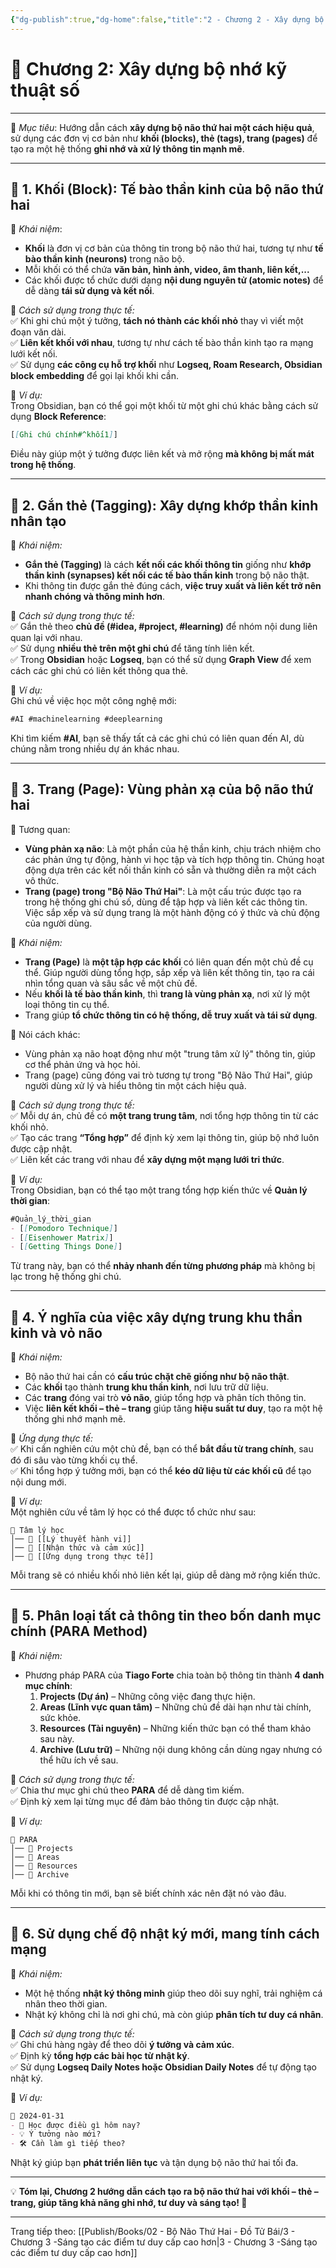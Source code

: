```yaml
---
{"dg-publish":true,"dg-home":false,"title":"2 - Chương 2 - Xây dựng bộ nhớ kỹ thuật số","date":"2025-01-31","tags":["sach","sach/bo-nao-thu-hai"],"dg-path":"Books/02 - Bộ Não Thứ Hai - Đồ Tử Bái/2 - Chương 2 - Xây dựng bộ nhớ kỹ thuật số.md","permalink":"/books/02-bo-nao-thu-hai-do-tu-bai/2-chuong-2-xay-dung-bo-nho-ky-thuat-so/","dgPassFrontmatter":true,"updated":"2025-02-23T13:52:50.984+07:00"}
---
```


# **📖 Chương 2: Xây dựng bộ nhớ kỹ thuật số**
---

📌 _Mục tiêu_: Hướng dẫn cách **xây dựng bộ não thứ hai một cách hiệu quả**, sử dụng các đơn vị cơ bản như **khối (blocks), thẻ (tags), trang (pages)** để tạo ra một hệ thống **ghi nhớ và xử lý thông tin mạnh mẽ**.

---

## **🔹 1. Khối (Block): Tế bào thần kinh của bộ não thứ hai**

📌 _Khái niệm_:

- **Khối** là đơn vị cơ bản của thông tin trong bộ não thứ hai, tương tự như **tế bào thần kinh (neurons)** trong não bộ.
- Mỗi khối có thể chứa **văn bản, hình ảnh, video, âm thanh, liên kết,...**
- Các khối được tổ chức dưới dạng **nội dung nguyên tử (atomic notes)** để dễ dàng **tái sử dụng và kết nối**.

📌 _Cách sử dụng trong thực tế:_  
✅ Khi ghi chú một ý tưởng, **tách nó thành các khối nhỏ** thay vì viết một đoạn văn dài.  
✅ **Liên kết khối với nhau**, tương tự như cách tế bào thần kinh tạo ra mạng lưới kết nối.  
✅ Sử dụng **các công cụ hỗ trợ khối** như **Logseq, Roam Research, Obsidian block embedding** để gọi lại khối khi cần.

📌 _Ví dụ:_  
Trong Obsidian, bạn có thể gọi một khối từ một ghi chú khác bằng cách sử dụng **Block Reference**:

```markdown
[[Ghi chú chính#^khối1]]
```

Điều này giúp một ý tưởng được liên kết và mở rộng **mà không bị mất mát trong hệ thống**.

---

## **🔹 2. Gắn thẻ (Tagging): Xây dựng khớp thần kinh nhân tạo**

📌 _Khái niệm:_

- **Gắn thẻ (Tagging)** là cách **kết nối các khối thông tin** giống như **khớp thần kinh (synapses) kết nối các tế bào thần kinh** trong bộ não thật.
- Khi thông tin được gắn thẻ đúng cách, **việc truy xuất và liên kết trở nên nhanh chóng và thông minh hơn**.

📌 _Cách sử dụng trong thực tế:_  
✅ Gắn thẻ theo **chủ đề (#idea, #project, #learning)** để nhóm nội dung liên quan lại với nhau.  
✅ Sử dụng **nhiều thẻ trên một ghi chú** để tăng tính liên kết.  
✅ Trong **Obsidian** hoặc **Logseq**, bạn có thể sử dụng **Graph View** để xem cách các ghi chú có liên kết thông qua thẻ.

📌 _Ví dụ:_  
Ghi chú về việc học một công nghệ mới:

```markdown
#AI #machinelearning #deeplearning
```

Khi tìm kiếm **#AI**, bạn sẽ thấy tất cả các ghi chú có liên quan đến AI, dù chúng nằm trong nhiều dự án khác nhau.

---

## **🔹 3. Trang (Page): Vùng phản xạ của bộ não thứ hai**

📌 Tương quan:
- **Vùng phản xạ não**: Là một phần của hệ thần kinh, chịu trách nhiệm cho các phản ứng tự động, hành vi học tập và tích hợp thông tin. Chúng hoạt động dựa trên các kết nối thần kinh có sẵn và thường diễn ra một cách vô thức.
- **Trang (page) trong "Bộ Não Thứ Hai"**: Là một cấu trúc được tạo ra trong hệ thống ghi chú số, dùng để tập hợp và liên kết các thông tin. Việc sắp xếp và sử dụng trang là một hành động có ý thức và chủ động của người dùng.

📌 _Khái niệm:_
- **Trang (Page)** là **một tập hợp các khối** có liên quan đến một chủ đề cụ thể. Giúp người dùng tổng hợp, sắp xếp và liên kết thông tin, tạo ra cái nhìn tổng quan và sâu sắc về một chủ đề.
- Nếu **khối là tế bào thần kinh**, thì **trang là vùng phản xạ**, nơi xử lý một loại thông tin cụ thể.
- Trang giúp **tổ chức thông tin có hệ thống, dễ truy xuất và tái sử dụng**.

 📌 Nói cách khác:
- Vùng phản xạ não hoạt động như một "trung tâm xử lý" thông tin, giúp cơ thể phản ứng và học hỏi.
- Trang (page) cũng đóng vai trò tương tự trong "Bộ Não Thứ Hai", giúp người dùng xử lý và hiểu thông tin một cách hiệu quả.

📌 _Cách sử dụng trong thực tế:_  
✅ Mỗi dự án, chủ đề có **một trang trung tâm**, nơi tổng hợp thông tin từ các khối nhỏ.  
✅ Tạo các trang **“Tổng hợp”** để định kỳ xem lại thông tin, giúp bộ nhớ luôn được cập nhật.  
✅ Liên kết các trang với nhau để **xây dựng một mạng lưới tri thức**.

📌 _Ví dụ:_  
Trong Obsidian, bạn có thể tạo một trang tổng hợp kiến thức về **Quản lý thời gian**:

```markdown
#Quản_lý_thời_gian
- [[Pomodoro Technique]]
- [[Eisenhower Matrix]]
- [[Getting Things Done]]
```

Từ trang này, bạn có thể **nhảy nhanh đến từng phương pháp** mà không bị lạc trong hệ thống ghi chú.

---

## **🔹 4. Ý nghĩa của việc xây dựng trung khu thần kinh và vỏ não**

📌 _Khái niệm:_

- Bộ não thứ hai cần có **cấu trúc chặt chẽ giống như bộ não thật**.
- Các **khối** tạo thành **trung khu thần kinh**, nơi lưu trữ dữ liệu.
- Các **trang** đóng vai trò **vỏ não**, giúp tổng hợp và phân tích thông tin.
- Việc **liên kết khối – thẻ – trang** giúp tăng **hiệu suất tư duy**, tạo ra một hệ thống ghi nhớ mạnh mẽ.

📌 _Ứng dụng thực tế:_  
✅ Khi cần nghiên cứu một chủ đề, bạn có thể **bắt đầu từ trang chính**, sau đó đi sâu vào từng khối cụ thể.  
✅ Khi tổng hợp ý tưởng mới, bạn có thể **kéo dữ liệu từ các khối cũ** để tạo nội dung mới.

📌 _Ví dụ:_  
Một nghiên cứu về tâm lý học có thể được tổ chức như sau:

```
📂 Tâm lý học
│── 📝 [[Lý thuyết hành vi]]
│── 📝 [[Nhận thức và cảm xúc]]
│── 📝 [[Ứng dụng trong thực tế]]
```

Mỗi trang sẽ có nhiều khối nhỏ liên kết lại, giúp dễ dàng mở rộng kiến thức.

---

## **🔹 5. Phân loại tất cả thông tin theo bốn danh mục chính (PARA Method)**

📌 _Khái niệm:_

- Phương pháp PARA của **Tiago Forte** chia toàn bộ thông tin thành **4 danh mục chính**:
    1. **Projects (Dự án)** – Những công việc đang thực hiện.
    2. **Areas (Lĩnh vực quan tâm)** – Những chủ đề dài hạn như tài chính, sức khỏe.
    3. **Resources (Tài nguyên)** – Những kiến thức bạn có thể tham khảo sau này.
    4. **Archive (Lưu trữ)** – Những nội dung không cần dùng ngay nhưng có thể hữu ích về sau.

📌 _Cách sử dụng trong thực tế:_  
✅ Chia thư mục ghi chú theo **PARA** để dễ dàng tìm kiếm.  
✅ Định kỳ xem lại từng mục để đảm bảo thông tin được cập nhật.

📌 _Ví dụ:_

```
📂 PARA
│── 📂 Projects
│── 📂 Areas
│── 📂 Resources
│── 📂 Archive
```

Mỗi khi có thông tin mới, bạn sẽ biết chính xác nên đặt nó vào đâu.

---

## **🔹 6. Sử dụng chế độ nhật ký mới, mang tính cách mạng**

📌 _Khái niệm:_

- Một hệ thống **nhật ký thông minh** giúp theo dõi suy nghĩ, trải nghiệm cá nhân theo thời gian.
- Nhật ký không chỉ là nơi ghi chú, mà còn giúp **phân tích tư duy cá nhân**.

📌 _Cách sử dụng trong thực tế:_  
✅ Ghi chú hàng ngày để theo dõi **ý tưởng và cảm xúc**.  
✅ Định kỳ **tổng hợp các bài học từ nhật ký**.  
✅ Sử dụng **Logseq Daily Notes hoặc Obsidian Daily Notes** để tự động tạo nhật ký.

📌 _Ví dụ:_

```markdown
📅 2024-01-31
- 📌 Học được điều gì hôm nay?
- 💡 Ý tưởng nào mới?
- 🛠️ Cần làm gì tiếp theo?
```

Nhật ký giúp bạn **phát triển liên tục** và tận dụng bộ não thứ hai tối đa.

---

💡 **Tóm lại, Chương 2 hướng dẫn cách tạo ra bộ não thứ hai với khối – thẻ – trang, giúp tăng khả năng ghi nhớ, tư duy và sáng tạo! 🚀**


---
Trang tiếp theo:
[[Publish/Books/02 - Bộ Não Thứ Hai - Đồ Tử Bái/3 - Chương 3 -Sáng tạo các điểm tư duy cấp cao hơn\|3 - Chương 3 -Sáng tạo các điểm tư duy cấp cao hơn]]